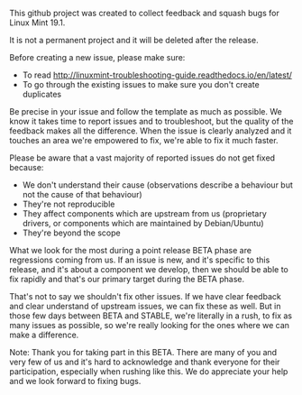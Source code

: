 
This github project was created to collect feedback and squash bugs for Linux Mint 19.1.

It is not a permanent project and it will be deleted after the release.

Before creating a new issue, please make sure:

- To read http://linuxmint-troubleshooting-guide.readthedocs.io/en/latest/
- To go through the existing issues to make sure you don't create duplicates

Be precise in your issue and follow the template as much as possible. We know it takes time to report issues and to troubleshoot, but the quality of the feedback makes all the difference. When the issue is clearly analyzed and it touches an area we're empowered to fix, we're able to fix it much faster.

Please be aware that a vast majority of reported issues do not get fixed because:

- We don't understand their cause (observations describe a behaviour but not the cause of that behaviour)
- They're not reproducible
- They affect components which are upstream from us (proprietary drivers, or components which are maintained by Debian/Ubuntu)
- They're beyond the scope

What we look for the most during a point release BETA phase are regressions coming from us. If an issue is new, and it's specific to this release, and it's about a component we develop, then we should be able to fix rapidly and that's our primary target during the BETA phase.

That's not to say we shouldn't fix other issues. If we have clear feedback and clear understand of upstream issues, we can fix these as well. But in those few days between BETA and STABLE, we're literally in a rush, to fix as many issues as possible, so we're really looking for the ones where we can make a difference.

Note: Thank you for taking part in this BETA. There are many of you and very few of us and it's hard to acknowledge and thank everyone for their participation, especially when rushing like this. We do appreciate your help and we look forward to fixing bugs.
